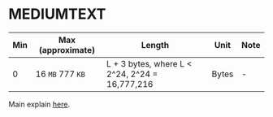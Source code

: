 # MEDIUMTEXT

Min | Max (approximate) | Length | Unit | Note
---|---|---|---|---|
0 | 16 `MB` 777 `KB` | L + 3 bytes, where L < 2^24, 2^24 = 16,777,216 |  Bytes | -

Main explain [here](./text.md).
